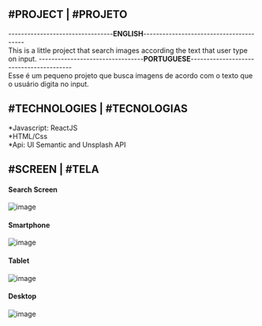 <h2> #PROJECT | #PROJETO </h2>
---------------------------------<strong>ENGLISH</strong>----------------------------------------<br/>
This is a little project that search images according the text that user type on input.
---------------------------------<strong>PORTUGUESE</strong>----------------------------------------<br/>
Esse é um pequeno projeto que busca imagens de acordo com o texto que o usuário digita no input.

<h2> #TECHNOLOGIES | #TECNOLOGIAS </h2>
*Javascript: ReactJS <br/>
*HTML/Css <br/>
*Api: UI Semantic and Unsplash API 


<h2> #SCREEN | #TELA</h2>

<h4> Search Screen </h4>

![image](https://user-images.githubusercontent.com/45010175/96786493-c1c07500-13c6-11eb-8ae0-d3eb536b701a.png)

<h4> Smartphone </h4>

![image](https://user-images.githubusercontent.com/45010175/96786634-f46a6d80-13c6-11eb-9568-92f65d91855b.png)

<h4> Tablet </h4>

![image](https://user-images.githubusercontent.com/45010175/96786772-1b28a400-13c7-11eb-9021-8d6356f0dea1.png)

<h4> Desktop </h4>

![image](https://user-images.githubusercontent.com/45010175/96786902-490de880-13c7-11eb-8091-0d4ce255e3d0.png)



